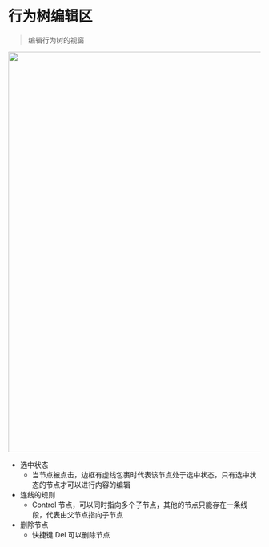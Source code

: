 # 行为树编辑区

> 编辑行为树的视窗

<img src="https://i.postimg.cc/QNWPX4dS/image.png" height="800" width="600"/>

* 选中状态
  * 当节点被点击，边框有虚线包裹时代表该节点处于选中状态，只有选中状态的节点才可以进行内容的编辑
* 连线的规则
  * Control 节点，可以同时指向多个子节点，其他的节点只能存在一条线段，代表由父节点指向子节点
* 删除节点
  * 快捷键 Del 可以删除节点 